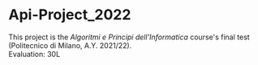 # Api-Project_2022
This project is the *Algoritmi e Principi dell'Informatica* course's final test (Politecnico di Milano, A.Y. 2021/22).
<br>
Evaluation: 30L
